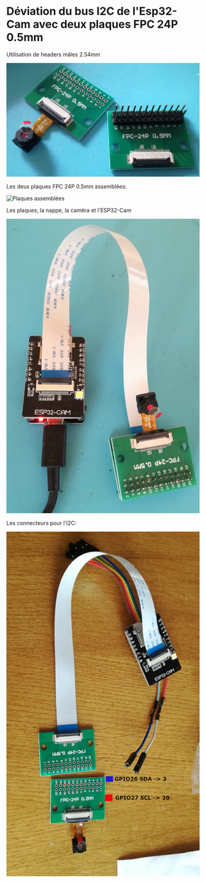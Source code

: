 # Déviation du bus I2C de l'Esp32-Cam avec deux plaques FPC 24P 0.5mm




Utilisation de headers mâles 2.54mm

![Plaques_FPC_24P_0.5mm.jpg](Plaques_FPC_24P_0.5mm.jpg?raw=true "Plaques_FPC_24P_0.5mm.jpg")


Les deux plaques FPC 24P 0.5mm assemblées:


![Plaques assemblées](Plaques_assembl%C3%A9es.jpg?raw=true "Deux plaques FPC assemblées")


Les plaques, la nappe, la caméra et l'ESP32-Cam


![Les plaques, la nappe, la caméra et l'ESP32-Cam](Plaques_FPC_assemblees_ESP32-Cam.jpg?raw=true "Les plaques, la nappe, la caméra et l'ESP32-Cam")

Les connecteurs pour l'I2C:


![schéma SDA et SCL](FPC-24P_0.5mm__deviation_I2C_Camera.jpg?raw=true "schéma SDA et SCL")

